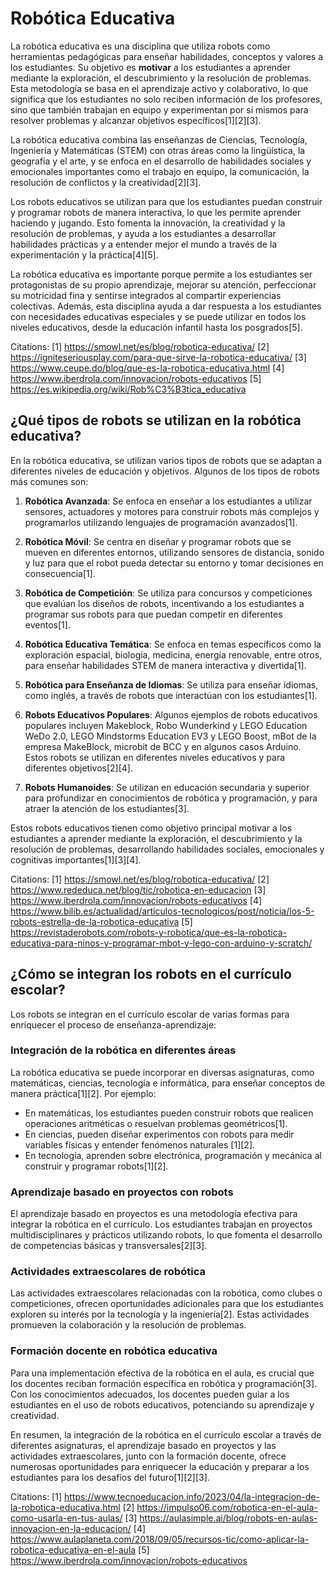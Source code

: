 # Robótica Educativa

La robótica educativa es una disciplina que utiliza robots como herramientas pedagógicas para enseñar habilidades, conceptos y valores a los estudiantes. Su objetivo es **motivar** a los estudiantes a aprender mediante la exploración, el descubrimiento y la resolución de problemas. Esta metodología se basa en el aprendizaje activo y colaborativo, lo que significa que los estudiantes no solo reciben información de los profesores, sino que también trabajan en equipo y experimentan por sí mismos para resolver problemas y alcanzar objetivos específicos[1][2][3].

La robótica educativa combina las enseñanzas de Ciencias, Tecnología, Ingeniería y Matemáticas (STEM) con otras áreas como la lingüística, la geografía y el arte, y se enfoca en el desarrollo de habilidades sociales y emocionales importantes como el trabajo en equipo, la comunicación, la resolución de conflictos y la creatividad[2][3].

Los robots educativos se utilizan para que los estudiantes puedan construir y programar robots de manera interactiva, lo que les permite aprender haciendo y jugando. Esto fomenta la innovación, la creatividad y la resolución de problemas, y ayuda a los estudiantes a desarrollar habilidades prácticas y a entender mejor el mundo a través de la experimentación y la práctica[4][5].

La robótica educativa es importante porque permite a los estudiantes ser protagonistas de su propio aprendizaje, mejorar su atención, perfeccionar su motricidad fina y sentirse integrados al compartir experiencias colectivas. Además, esta disciplina ayuda a dar respuesta a los estudiantes con necesidades educativas especiales y se puede utilizar en todos los niveles educativos, desde la educación infantil hasta los posgrados[5].

Citations:
[1] https://smowl.net/es/blog/robotica-educativa/
[2] https://igniteseriousplay.com/para-que-sirve-la-robotica-educativa/
[3] https://www.ceupe.do/blog/que-es-la-robotica-educativa.html
[4] https://www.iberdrola.com/innovacion/robots-educativos
[5] https://es.wikipedia.org/wiki/Rob%C3%B3tica_educativa


## ¿Qué tipos de robots se utilizan en la robótica educativa?

En la robótica educativa, se utilizan varios tipos de robots que se adaptan a diferentes niveles de educación y objetivos. Algunos de los tipos de robots más comunes son:

1. **Robótica Avanzada**: Se enfoca en enseñar a los estudiantes a utilizar sensores, actuadores y motores para construir robots más complejos y programarlos utilizando lenguajes de programación avanzados[1].

2. **Robótica Móvil**: Se centra en diseñar y programar robots que se mueven en diferentes entornos, utilizando sensores de distancia, sonido y luz para que el robot pueda detectar su entorno y tomar decisiones en consecuencia[1].

3. **Robótica de Competición**: Se utiliza para concursos y competiciones que evalúan los diseños de robots, incentivando a los estudiantes a programar sus robots para que puedan competir en diferentes eventos[1].

4. **Robótica Educativa Temática**: Se enfoca en temas específicos como la exploración espacial, biología, medicina, energía renovable, entre otros, para enseñar habilidades STEM de manera interactiva y divertida[1].

5. **Robótica para Enseñanza de Idiomas**: Se utiliza para enseñar idiomas, como inglés, a través de robots que interactúan con los estudiantes[1].

6. **Robots Educativos Populares**: Algunos ejemplos de robots educativos populares incluyen Makeblock, Robo Wunderkind y LEGO Education WeDo 2.0, LEGO Mindstorms Education EV3 y LEGO Boost, mBot de la empresa MakeBlock, microbit de BCC y en algunos casos Arduino. Estos robots se utilizan en diferentes niveles educativos y para diferentes objetivos[2][4].

7. **Robots Humanoides**: Se utilizan en educación secundaria y superior para profundizar en conocimientos de robótica y programación, y para atraer la atención de los estudiantes[3].

Estos robots educativos tienen como objetivo principal motivar a los estudiantes a aprender mediante la exploración, el descubrimiento y la resolución de problemas, desarrollando habilidades sociales, emocionales y cognitivas importantes[1][3][4].

Citations:
[1] https://smowl.net/es/blog/robotica-educativa/
[2] https://www.rededuca.net/blog/tic/robotica-en-educacion
[3] https://www.iberdrola.com/innovacion/robots-educativos
[4] https://www.bilib.es/actualidad/articulos-tecnologicos/post/noticia/los-5-robots-estrella-de-la-robotica-educativa
[5] https://revistaderobots.com/robots-y-robotica/que-es-la-robotica-educativa-para-ninos-y-programar-mbot-y-lego-con-arduino-y-scratch/

## ¿Cómo se integran los robots en el currículo escolar?

Los robots se integran en el currículo escolar de varias formas para enriquecer el proceso de enseñanza-aprendizaje:

### Integración de la robótica en diferentes áreas

La robótica educativa se puede incorporar en diversas asignaturas, como matemáticas, ciencias, tecnología e informática, para enseñar conceptos de manera práctica[1][2]. Por ejemplo:

- En matemáticas, los estudiantes pueden construir robots que realicen operaciones aritméticas o resuelvan problemas geométricos[1].
- En ciencias, pueden diseñar experimentos con robots para medir variables físicas y entender fenómenos naturales [1][2].
- En tecnología, aprenden sobre electrónica, programación y mecánica al construir y programar robots[1][2].

### Aprendizaje basado en proyectos con robots

El aprendizaje basado en proyectos es una metodología efectiva para integrar la robótica en el currículo. Los estudiantes trabajan en proyectos multidisciplinares y prácticos utilizando robots, lo que fomenta el desarrollo de competencias básicas y transversales[2][3].

### Actividades extraescolares de robótica

Las actividades extraescolares relacionadas con la robótica, como clubes o competiciones, ofrecen oportunidades adicionales para que los estudiantes exploren su interés por la tecnología y la ingeniería[2]. Estas actividades promueven la colaboración y la resolución de problemas.

### Formación docente en robótica educativa

Para una implementación efectiva de la robótica en el aula, es crucial que los docentes reciban formación específica en robótica y programación[3]. Con los conocimientos adecuados, los docentes pueden guiar a los estudiantes en el uso de robots educativos, potenciando su aprendizaje y creatividad.

En resumen, la integración de la robótica en el currículo escolar a través de diferentes asignaturas, el aprendizaje basado en proyectos y las actividades extraescolares, junto con la formación docente, ofrece numerosas oportunidades para enriquecer la educación y preparar a los estudiantes para los desafíos del futuro[1][2][3].

Citations:
[1] https://www.tecnoeducacion.info/2023/04/la-integracion-de-la-robotica-educativa.html
[2] https://impulso06.com/robotica-en-el-aula-como-usarla-en-tus-aulas/
[3] https://aulasimple.ai/blog/robots-en-aulas-innovacion-en-la-educacion/
[4] https://www.aulaplaneta.com/2018/09/05/recursos-tic/como-aplicar-la-robotica-educativa-en-el-aula
[5] https://www.iberdrola.com/innovacion/robots-educativos
